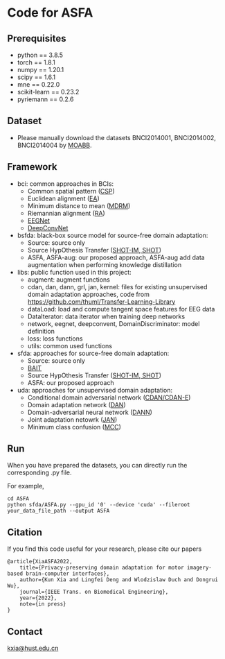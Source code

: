 # Code for ASFA

## Prerequisites
* python == 3.8.5
* torch == 1.8.1
* numpy == 1.20.1
* scipy == 1.6.1
* mne == 0.22.0
* scikit-learn == 0.23.2
* pyriemann == 0.2.6

## Dataset
* Please manually download the datasets BNCI2014001, BNCI2014002, BNCI2014004 by [MOABB](https://github.com/NeuroTechX/moabb).

## Framework
* bci: common approaches in BCIs:
  * Common spatial pattern ([CSP](https://ieeexplore.ieee.org/document/895946))
  * Euclidean alignment ([EA](https://ieeexplore.ieee.org/document/8701679))
  * Minimum distance to mean ([MDRM](https://ieeexplore.ieee.org/document/6046114))
  * Riemannian alignment ([RA](https://ieeexplore.ieee.org/document/8013808))
  * [EEGNet](https://iopscience.iop.org/article/10.1088/1741-2552/aace8c/meta)
  * [DeepConvNet](https://onlinelibrary.wiley.com/doi/abs/10.1002/hbm.23730)
* bsfda: black-box source model for source-free domain adaptation:
  * Source: source only
  * Source HypOthesis Transfer ([SHOT-IM, SHOT](https://proceedings.mlr.press/v119/liang20a.html))
  * ASFA, ASFA-aug: our proposed approach, ASFA-aug add data augmentation when performing knowledge distillation
* libs: public function used in this project:
  * augment: augment functions
  * cdan, dan, dann, grl, jan, kernel: files for existing unsupervised domain adaptation approaches, code from https://github.com/thuml/Transfer-Learning-Library
  * dataLoad: load and compute tangent space features for EEG data
  * DataIterator: data iterator when training deep networks
  * network, eegnet, deepconvent, DomainDiscriminator: model definition
  * loss: loss functions
  * utils: common used functions
* sfda: approaches for source-free domain adaptation:
  * Source: source only
  * [BAIT](https://arxiv.org/abs/2010.12427)
  * Source HypOthesis Transfer ([SHOT-IM, SHOT](https://proceedings.mlr.press/v119/liang20a.html))
  * ASFA: our proposed approach
* uda: approaches for unsupervised domain adaptation:
  * Conditional domain adversarial network ([CDAN/CDAN-E](https://proceedings.neurips.cc/paper/2018/hash/ab88b15733f543179858600245108dd8-Abstract.html))
  * Domain adaptation network ([DAN](https://ieeexplore.ieee.org/abstract/document/8454781/))
  * Domain-adversarial neural network ([DANN](https://www.jmlr.org/papers/volume17/15-239/15-239.pdf))
  * Joint adaptation netowrk ([JAN](http://proceedings.mlr.press/v70/long17a.html))
  * Minimum class confusion ([MCC](https://link.springer.com/chapter/10.1007/978-3-030-58589-1_28))

## Run
When you have prepared the datasets, you can directly run the corresponding .py file.

For example,
```angular2html
cd ASFA
python sfda/ASFA.py --gpu_id '0' --device 'cuda' --fileroot your_data_file_path --output ASFA
```

## Citation
If you find this code useful for your research, please cite our papers
```angular2html
@article{XiaASFA2022,
    title={Privacy-preserving domain adaptation for motor imagery-based brain-computer interfaces},
    author={Kun Xia and Lingfei Deng and Wlodzislaw Duch and Dongrui Wu},
    journal={IEEE Trans. on Biomedical Engineering},
    year={2022},
    note={in press}
}
```

## Contact
[kxia@hust.edu.cn](mailto:kxia@hust.edu.cn)
